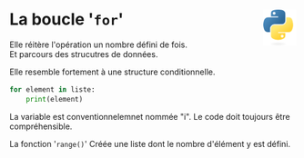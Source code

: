 # **La boucle '`for`'**<a href="../../../"><img align="right" src="../../../assets/Python-logo-notext.svg" alt="Python" height="64px"></a>
Elle réitère l'opération un nombre défini de fois.  
Et parcours des strucutres de données.

Elle resemble fortement à une structure conditionnelle.
```py
for element in liste:
    print(element)
```
La variable est conventionnelemnet nommée "i". Le code doit toujours être compréhensible.

La fonction '`range()`' Créée une liste dont le nombre d'élément y est défini.